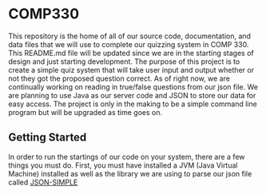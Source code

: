 # COMP330
This repository is the home of all of our source code, documentation, and data files that we will use to complete our quizzing system
in COMP 330. This README.md file will be updated since we are in the starting stages of design and just starting development. The
purpose of this project is to create a simple quiz system that will take user input and output whether or not they got the proposed
question correct. As of right now, we are continually working on reading in true/false questions from our json file. We are planning to use Java as our server code and JSON to store our data for easy access. The project is only in the making to be a simple command line program but will be upgraded as time goes on.
## Getting Started
In order to run the startings of our code on your system, there are a few things you must do. First, you must have installed a JVM (Java Virtual Machine) installed as well as the library we are using to parse our json file called [JSON-SIMPLE](http://www.java2s.com/Code/Jar/j/Downloadjsonsimple11jar.htm)
